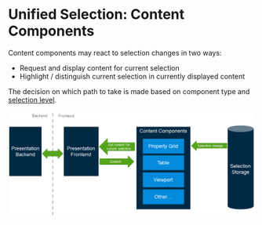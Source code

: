 # Unified Selection: Content Components

Content components may react to selection changes in two ways:

- Request and display content for current selection
- Highlight / distinguish current selection in currently displayed content

The decision on which path to take is made based on component type and
[selection level](./Terminology#selection-level).

![content components](./content-components.png "Content Components")
